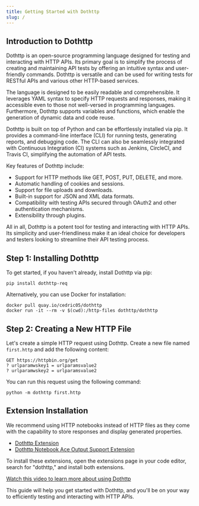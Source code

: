 ```yaml
---
title: Getting Started with Dothttp
slug: /
---
```


## Introduction to Dothttp

Dothttp is an open-source programming language designed for testing and interacting with HTTP APIs. Its primary goal is to simplify the process of creating and maintaining API tests by offering an intuitive syntax and user-friendly commands. Dothttp is versatile and can be used for writing tests for RESTful APIs and various other HTTP-based services.

The language is designed to be easily readable and comprehensible. It leverages YAML syntax to specify HTTP requests and responses, making it accessible even to those not well-versed in programming languages. Furthermore, Dothttp supports variables and functions, which enable the generation of dynamic data and code reuse.

Dothttp is built on top of Python and can be effortlessly installed via pip. It provides a command-line interface (CLI) for running tests, generating reports, and debugging code. The CLI can also be seamlessly integrated with Continuous Integration (CI) systems such as Jenkins, CircleCI, and Travis CI, simplifying the automation of API tests.

Key features of Dothttp include:

- Support for HTTP methods like GET, POST, PUT, DELETE, and more.
- Automatic handling of cookies and sessions.
- Support for file uploads and downloads.
- Built-in support for JSON and XML data formats.
- Compatibility with testing APIs secured through OAuth2 and other authentication mechanisms.
- Extensibility through plugins.

All in all, Dothttp is a potent tool for testing and interacting with HTTP APIs. Its simplicity and user-friendliness make it an ideal choice for developers and testers looking to streamline their API testing process.

## Step 1: Installing Dothttp

To get started, if you haven't already, install Dothttp via pip:

```shell
pip install dothttp-req
```

Alternatively, you can use Docker for installation:

```shell
docker pull quay.io/cedric05/dothttp
docker run -it --rm -v $(cwd):/http-files dothttp/dothttp
```

## Step 2: Creating a New HTTP File

Let's create a simple HTTP request using Dothttp. Create a new file named `first.http` and add the following content:

```http
GET https://httpbin.org/get
? urlparamwskey1 = urlparamsvalue2
? urlparamwskey2 = urlparamsvalue2
```

You can run this request using the following command:

```shell
python -m dothttp first.http
```

## Extension Installation

We recommend using HTTP notebooks instead of HTTP files as they come with the capability to store responses and display generated properties.

- [Dothttp Extension](https://marketplace.visualstudio.com/items?itemName=ShivaPrasanth.dothttp-code)
- [Dothttp Notebook Ace Output Support Extension](https://marketplace.visualstudio.com/items?itemName=ShivaPrasanth.dotbook)

To install these extensions, open the extensions page in your code editor, search for "dothttp," and install both extensions.

[Watch this video to learn more about using Dothttp](https://www.youtube.com/embed/I1PtzV5Oa5c)

This guide will help you get started with Dothttp, and you'll be on your way to efficiently testing and interacting with HTTP APIs.